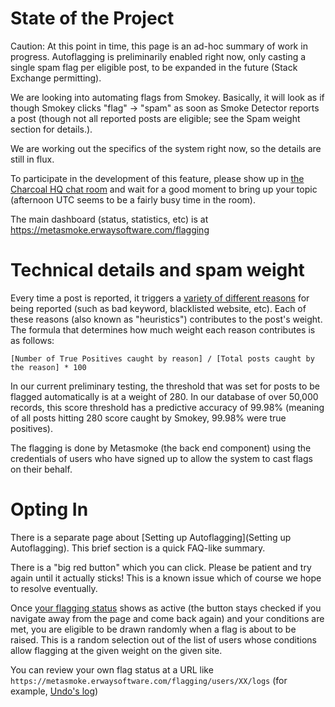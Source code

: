 # State of the Project

Caution: At this point in time, this page is an ad-hoc summary of work in progress. Autoflagging is preliminarily enabled right now, only casting a single spam flag per eligible post, to be expanded in the future (Stack Exchange permitting).

We are looking into automating flags from Smokey.  Basically, it will look as if though Smokey clicks "flag" -> "spam" as soon as Smoke Detector reports a post (though not all reported posts are eligible; see the Spam weight section for details.).

We are working out the specifics of the system right now, so the details are still in flux.

To participate in the development of this feature, please show up in [the Charcoal HQ chat room](http://chat.stackexchange.com/rooms/11540/charcoal-hq) and wait for a good moment to bring up your topic (afternoon UTC seems to be a fairly busy time in the room).

The main dashboard (status, statistics, etc) is at https://metasmoke.erwaysoftware.com/flagging

# Technical details and spam weight

Every time a post is reported, it triggers a [variety of different reasons](https://metasmoke.erwaysoftware.com/dashboard) for being reported (such as bad keyword, blacklisted website, etc). Each of these reasons (also known as "heuristics") contributes to the post's weight. The formula that determines how much weight each reason contributes is as follows:

`[Number of True Positives caught by reason] / [Total posts caught by the reason] * 100`

In our current preliminary testing, the threshold that was set for posts to be flagged automatically is at a weight of 280. In our database of over 50,000 records, this score threshold has a predictive accuracy of 99.98% (meaning of all posts hitting 280 score caught by Smokey, 99.98% were true positives).

The flagging is done by Metasmoke (the back end component) using the credentials of users who have signed up to allow the system to cast flags on their behalf.

# Opting In

There is a separate page about [Setting up Autoflagging](Setting up Autoflagging).  This brief section is a quick FAQ-like summary.

There is a "big red button" which you can click.  Please be patient and try again until it actually sticks!  This is a known issue which of course we hope to resolve eventually.

Once [your flagging status](https://metasmoke.erwaysoftware.com/flagging/preferences) shows as active (the button stays checked if you navigate away from the page and come back again) and your conditions are met, you are eligible to be drawn randomly when a flag is about to be raised.  This is a random selection out of the list of users whose conditions allow flagging at the given weight on the given site.

You can review your own flag status at a URL like `https://metasmoke.erwaysoftware.com/flagging/users/XX/logs` (for example, [Undo's log](https://metasmoke.erwaysoftware.com/flagging/users/1/logs))